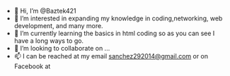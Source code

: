 - 👋 Hi, I’m @Baztek421
- 👀 I’m interested in expanding my knowledge in coding,networking, web development, and many more.
- 🌱 I’m currently learning the basics in html coding so as you can see I have a long ways to go.
- 💞️ I’m looking to collaborate on ...
- 📫 I can be reached at my email sanchez292014@gmail.com or on Facebook at

<!---
Baztek421/Baztek421 is a ✨ special ✨ repository because its `README.md` (this file) appears on your GitHub profile.
You can click the Preview link to take a look at your changes.
--->
